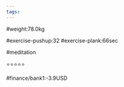 ```yaml
---
tags: 
---
```


#weight:78.0kg

#exercise-pushup:32
#exercise-plank:66sec

#meditation

⭐⭐⭐⭐⭐

#finance/bank1:-3.9USD


